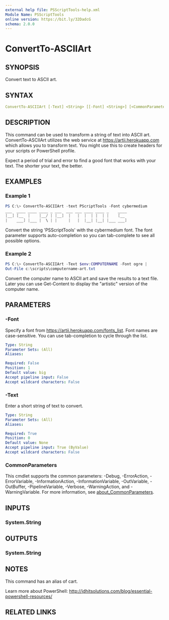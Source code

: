```yaml
---
external help file: PSScriptTools-help.xml
Module Name: PSScriptTools
online version: https://bit.ly/32DadcG
schema: 2.0.0
---
```


# ConvertTo-ASCIIArt

## SYNOPSIS

Convert text to ASCII art.

## SYNTAX

```yaml
ConvertTo-ASCIIArt [-Text] <String> [[-Font] <String>] [<CommonParameters>]
```

## DESCRIPTION

This command can be used to transform a string of text into ASCII art. ConvertTo-ASCIIArt utilizes the web service at https://artii.herokuapp.com which allows you to transform text. You might use this to create headers for your scripts or PowerShell profile.

Expect a period of trial and error to find a good font that works with your text. The shorter your text, the better.

## EXAMPLES

### Example 1

```powershell
PS C:\> ConvertTo-ASCIIArt -text PScriptTools -Font cybermedium
___  ____ ____ ____ _ ___  ___ ___ ____ ____ _    ____
|__] [__  |    |__/ | |__]  |   |  |  | |  | |    [__
|    ___] |___ |  \ | |     |   |  |__| |__| |___ ___]
```

Convert the string 'PSScriptTools' with the cybermedium font. The font parameter supports auto-completion so you can tab-complete to see all possible options.

### Example 2

```powershell
PS C:\> ConvertTo-ASCIIArt -Text $env:COMPUTERNAME -Font ogre |
Out-File c:\scripts\computername-art.txt
```

Convert the computer name to ASCII art and save the results to a text file. Later you can use Get-Content to display the "artistic" version of the computer name.

## PARAMETERS

### -Font

Specify a font from https://artii.herokuapp.com/fonts_list. Font names are case-sensitive. You can use tab-completion to cycle through the list.

```yaml
Type: String
Parameter Sets: (All)
Aliases:

Required: False
Position: 1
Default value: big
Accept pipeline input: False
Accept wildcard characters: False
```

### -Text

Enter a short string of text to convert.

```yaml
Type: String
Parameter Sets: (All)
Aliases:

Required: True
Position: 0
Default value: None
Accept pipeline input: True (ByValue)
Accept wildcard characters: False
```

### CommonParameters

This cmdlet supports the common parameters: -Debug, -ErrorAction, -ErrorVariable, -InformationAction, -InformationVariable, -OutVariable, -OutBuffer, -PipelineVariable, -Verbose, -WarningAction, and -WarningVariable. For more information, see [about_CommonParameters](http://go.microsoft.com/fwlink/?LinkID=113216).

## INPUTS

### System.String

## OUTPUTS

### System.String

## NOTES

This command has an alias of cart.

Learn more about PowerShell: http://jdhitsolutions.com/blog/essential-powershell-resources/

## RELATED LINKS
